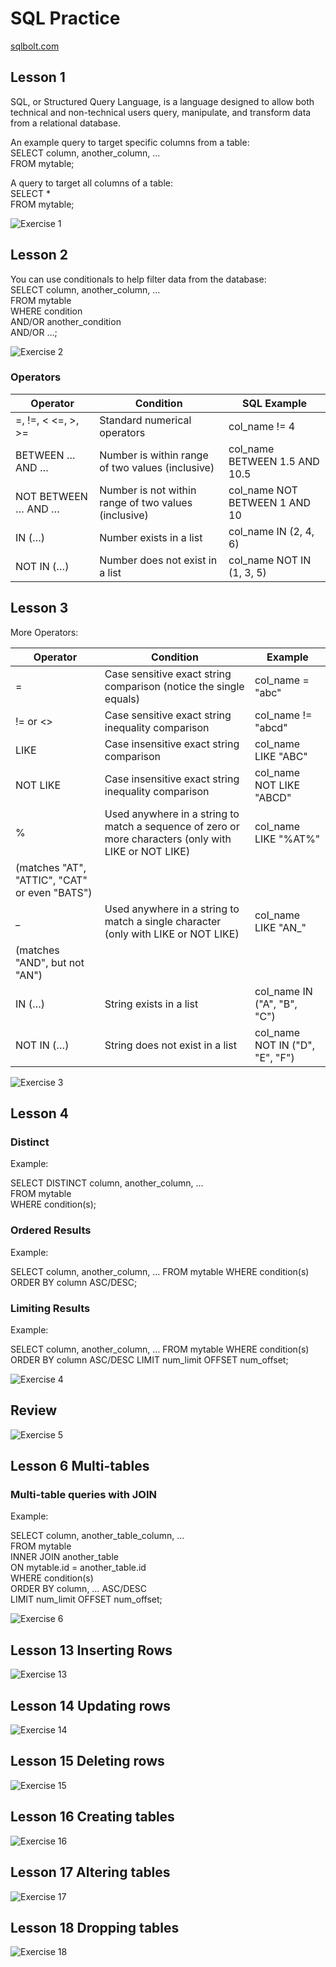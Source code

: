 # SQL Practice

[sqlbolt.com](https://sqlbolt.com/)

## Lesson 1

SQL, or Structured Query Language, is a language designed to allow both technical and non-technical users query, manipulate, and transform data from a relational database.

An example query to target specific columns from a table:\
SELECT column, another_column, …\
FROM mytable;

A query to target all columns of a table:\
SELECT *\
FROM mytable;

![Exercise 1](exercise1.png)

## Lesson 2

You can use conditionals to help filter data from the database:\
SELECT column, another_column, …\
FROM mytable\
WHERE condition\
    AND/OR another_condition\
    AND/OR …;

![Exercise 2](exercise2.png)

### Operators

| Operator | Condition | SQL Example|
| -------- | --------- | ---------- |
| =, !=, < <=, >, >= | Standard numerical operators | col_name != 4 |
| BETWEEN … AND … | Number is within range of two values (inclusive) | col_name BETWEEN 1.5 AND 10.5 |
| NOT BETWEEN … AND … | Number is not within range of two values (inclusive) | col_name NOT BETWEEN 1 AND 10 |
| IN (…) | Number exists in a list | col_name IN (2, 4, 6) |
| NOT IN (…) | Number does not exist in a list | col_name NOT IN (1, 3, 5) |

## Lesson 3

More Operators:

| Operator | Condition | Example |
| -------- | --------- | ---------- |
| = | Case sensitive exact string comparison (notice the single equals) | col_name = "abc" |
| != or <> | Case sensitive exact string inequality comparison | col_name != "abcd" |
| LIKE | Case insensitive exact string comparison | col_name LIKE "ABC" |
| NOT LIKE | Case insensitive exact string inequality comparison | 	col_name NOT LIKE "ABCD" |
| % | Used anywhere in a string to match a sequence of zero or more characters (only with LIKE or NOT LIKE) | col_name LIKE "%AT%"
(matches "AT", "ATTIC", "CAT" or even "BATS") |
| _ | Used anywhere in a string to match a single character (only with LIKE or NOT LIKE) | col_name LIKE "AN_"
(matches "AND", but not "AN") |
| IN (…) | String exists in a list | col_name IN ("A", "B", "C") |
| NOT IN (…) | String does not exist in a list | col_name NOT IN ("D", "E", "F") |

![Exercise 3](exercise3.png)

## Lesson 4

### Distinct

Example:

SELECT DISTINCT column, another_column, …\
FROM mytable\
WHERE condition(s);

### Ordered Results

Example:

SELECT column, another_column, …
FROM mytable
WHERE condition(s)
ORDER BY column ASC/DESC;

### Limiting Results

Example:

SELECT column, another_column, …
FROM mytable
WHERE condition(s)
ORDER BY column ASC/DESC
LIMIT num_limit OFFSET num_offset;

![Exercise 4](exercise4.png)

## Review

![Exercise 5](exercise5.png)

## Lesson 6 Multi-tables

### Multi-table queries with JOIN

Example:

SELECT column, another_table_column, …\
FROM mytable\
INNER JOIN another_table \
    ON mytable.id = another_table.id\
WHERE condition(s)\
ORDER BY column, … ASC/DESC\
LIMIT num_limit OFFSET num_offset;

![Exercise 6](exercise6.png)

## Lesson 13 Inserting Rows

![Exercise 13](exercise13.png)

## Lesson 14 Updating rows

![Exercise 14](exercise14.png)

## Lesson 15 Deleting rows

![Exercise 15](exercise15.png)

## Lesson 16 Creating tables

![Exercise 16](exercise16.png)

## Lesson 17 Altering tables

![Exercise 17](exercise17.png)

## Lesson 18 Dropping tables

![Exercise 18](exercise18.png)
